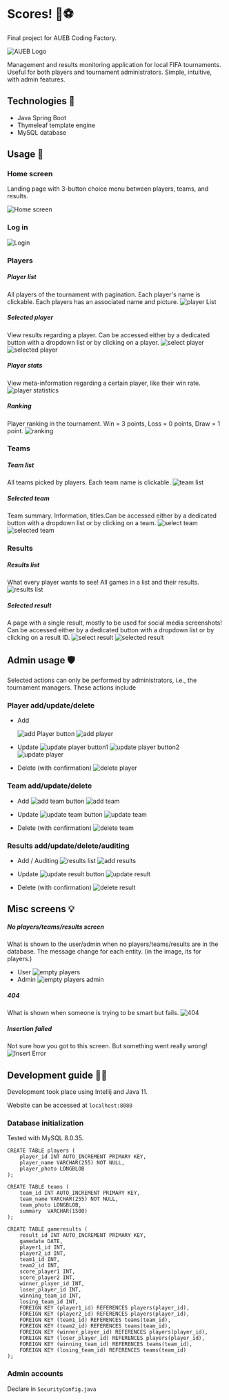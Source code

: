 # Scores! 🚀⚽

Final project for AUEB Coding Factory.

![AUEB Logo](images/logo.png)

Management and results monitoring application for local FIFA tournaments. Useful for both players and tournament administrators. Simple, intuitive, with admin features.

<!-- #################### TECHNOLOGIES #################### -->
## Technologies 🔧

* Java Spring Boot
* Thymeleaf template engine
* MySQL database


<!-- #################### USAGE #################### -->
## Usage 👤

<!-- Home screen -->
### Home screen

Landing page with 3-button choice menu between players, teams, and results.

![Home screen](./images/home.png)

<!-- Log in -->
### Log in
![Login](./images/login.png)

<!-- Players -->
### Players

##### Player list

All players of the tournament with pagination. Each player's name is clickable. Each players has an associated name and picture. 
![player List](./images/playerListUser.png)

##### Selected player

View results regarding a player. Can be accessed either by a dedicated button with a dropdown list or by clicking on a player.
![select player](./images/selectPlayer.png)
![selected player](./images/playerSelected.png)

##### Player stats

View meta-information regarding a certain player, like their win rate.
![player statistics](./images/playerStatistics.png)

##### Ranking

Player ranking in the tournament. Win = 3 points, Loss = 0 points, Draw = 1 point.
![ranking](./images/ranking.png)

<!-- Teams -->
### Teams

##### Team list

All teams picked by players. Each team name is clickable.
![team list](./images/teamsListUser.png)

##### Selected team

Team summary. Information, titles.Can be accessed either by a dedicated button with a dropdown list or by clicking on a team.
![select team](./images/selectTeam.png)
![selected team](./images/selectedTeam.png)

<!-- Results -->
### Results

##### Results list

What every player wants to see! All games in a list and their results.
![results list](./images/resultListUser.png)

##### Selected result

A page with a single result, mostly to be used for social media screenshots! Can be accessed either by a dedicated button with a dropdown list or by clicking on a result ID.
![select result](./images/selectResult.png)
![selected result](./images/selectedResult.png)




<!-- #################### ADMIN USAGE #################### -->
## Admin usage 🛡️

Selected actions can only be performed by administrators, i.e., the tournament managers. These actions include

### Player add/update/delete

* Add

    ![add Player button](./images/playerListAdmin.png)
    ![add player](./images/addPlayer.png)

* Update
    ![update player button1](./images/playerSelectedAdmin.png)
    ![update player button2](./images/playerStatisticsAdmin.png)
    ![update player](./images/updatePlayer.png)

* Delete (with confirmation)
    ![delete player](./images/deletePlayer.png)

### Team add/update/delete

* Add
    ![add team button](./images/teamListAdmin.png)
    ![add team](./images/addTeam.png)

* Update
     ![update team button](./images/selectedTeamAdmin.png)
     ![update team](./images/updateTeam.png)

* Delete (with confirmation)
    ![delete team](./images/deleteTeam.png)

### Results add/update/delete/auditing

* Add / Auditing
    ![results list](./images/resultListAdmin.png)
    ![add results](./images/addResult.png)
* Update
     ![update result button](./images/selectedResultAdmin.png)
     ![update result](./images/updateResult.png)

* Delete (with confirmation)
     ![delete result](./images/deleteResult.png)


<!-- #################### MISC SCREENS #################### -->
## Misc screens 💡

##### No players/teams/results screen

What is shown to the user/admin when no players/teams/results are in the database.
The message change for each entity. (in the image, its for players.)
* User
    ![empty players](./images/emptyPlayersError.png)
* Admin
     ![empty players admin](./images/emptyPlayersErrorAdmin.png)

##### 404

What is shown when someone is trying to be smart but fails.
![404](./images/error404.png)

##### Insertion failed

Not sure how you got to this screen. But something went really wrong!
![Insert Error](./images/InsertError.png)

<!-- #################### DEVELOPMENT GUIDE #################### -->
## Development guide 👨‍💻

Development took place using Intellij and Java 11.

Website can be accessed at `localhost:8080`

### Database initialization

Tested with MySQL 8.0.35.

```
CREATE TABLE players (
    player_id INT AUTO_INCREMENT PRIMARY KEY,
    player_name VARCHAR(255) NOT NULL,
    player_photo LONGBLOB
);

CREATE TABLE teams (
    team_id INT AUTO_INCREMENT PRIMARY KEY,
    team_name VARCHAR(255) NOT NULL,
    team_photo LONGBLOB,
    summary  VARCHAR(1500)
);

CREATE TABLE gameresults (
    result_id INT AUTO_INCREMENT PRIMARY KEY,
    gamedate DATE,
    player1_id INT,
    player2_id INT,
    team1_id INT,
    team2_id INT,
    score_player1 INT,
    score_player2 INT,
    winner_player_id INT,
    loser_player_id INT,
    winning_team_id INT,
    losing_team_id INT,
    FOREIGN KEY (player1_id) REFERENCES players(player_id),
    FOREIGN KEY (player2_id) REFERENCES players(player_id),
    FOREIGN KEY (team1_id) REFERENCES teams(team_id),
    FOREIGN KEY (team2_id) REFERENCES teams(team_id),
    FOREIGN KEY (winner_player_id) REFERENCES players(player_id),
    FOREIGN KEY (loser_player_id) REFERENCES players(player_id),
    FOREIGN KEY (winning_team_id) REFERENCES teams(team_id),
    FOREIGN KEY (losing_team_id) REFERENCES teams(team_id)
);
```

### Admin accounts

Declare in `SecurityConfig.java`

